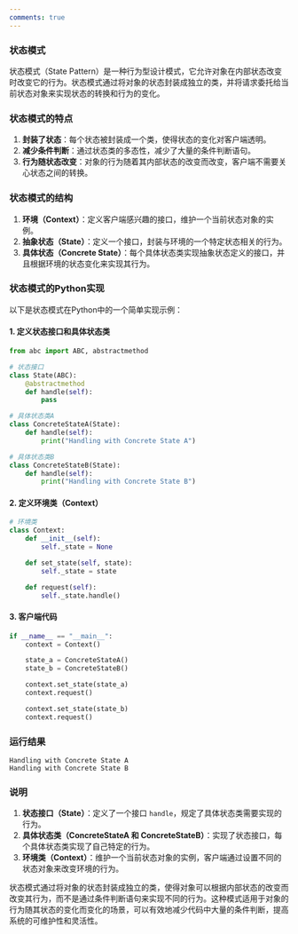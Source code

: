 ```yaml
---
comments: true
---
```


### 状态模式

状态模式（State Pattern）是一种行为型设计模式，它允许对象在内部状态改变时改变它的行为。状态模式通过将对象的状态封装成独立的类，并将请求委托给当前状态对象来实现状态的转换和行为的变化。

### 状态模式的特点

1. **封装了状态**：每个状态被封装成一个类，使得状态的变化对客户端透明。
2. **减少条件判断**：通过状态类的多态性，减少了大量的条件判断语句。
3. **行为随状态改变**：对象的行为随着其内部状态的改变而改变，客户端不需要关心状态之间的转换。

### 状态模式的结构

1. **环境（Context）**：定义客户端感兴趣的接口，维护一个当前状态对象的实例。
2. **抽象状态（State）**：定义一个接口，封装与环境的一个特定状态相关的行为。
3. **具体状态（Concrete State）**：每个具体状态类实现抽象状态定义的接口，并且根据环境的状态变化来实现其行为。

### 状态模式的Python实现

以下是状态模式在Python中的一个简单实现示例：

#### 1. 定义状态接口和具体状态类

```python
from abc import ABC, abstractmethod

# 状态接口
class State(ABC):
    @abstractmethod
    def handle(self):
        pass

# 具体状态类A
class ConcreteStateA(State):
    def handle(self):
        print("Handling with Concrete State A")

# 具体状态类B
class ConcreteStateB(State):
    def handle(self):
        print("Handling with Concrete State B")
```

#### 2. 定义环境类（Context）

```python
# 环境类
class Context:
    def __init__(self):
        self._state = None

    def set_state(self, state):
        self._state = state

    def request(self):
        self._state.handle()
```

#### 3. 客户端代码

```python
if __name__ == "__main__":
    context = Context()

    state_a = ConcreteStateA()
    state_b = ConcreteStateB()

    context.set_state(state_a)
    context.request()

    context.set_state(state_b)
    context.request()
```

### 运行结果

```plaintext
Handling with Concrete State A
Handling with Concrete State B
```

### 说明

1. **状态接口（State）**：定义了一个接口 `handle`，规定了具体状态类需要实现的行为。
2. **具体状态类（ConcreteStateA 和 ConcreteStateB）**：实现了状态接口，每个具体状态类实现了自己特定的行为。
3. **环境类（Context）**：维护一个当前状态对象的实例，客户端通过设置不同的状态对象来改变环境的行为。

状态模式通过将对象的状态封装成独立的类，使得对象可以根据内部状态的改变而改变其行为，而不是通过条件判断语句来实现不同的行为。这种模式适用于对象的行为随其状态的变化而变化的场景，可以有效地减少代码中大量的条件判断，提高系统的可维护性和灵活性。